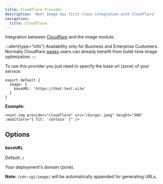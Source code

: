 ```yaml
---
title: Cloudflare Provider
description: 'Nuxt Image has first class integration with Cloudflare'
navigation:
  title: Cloudflare
---
```


Integration between [Cloudflare](https://developers.cloudflare.com/images/) and the image module.

:::alert{type="info"}
Availability only for Business and Enterprise Customers. Normally Cloudflare [pages](https://pages.cloudflare.com/) users can already benefit from build-time image optimization.
:::

To use this provider you just need to specify the base url (zone) of your service:

```js{}[nuxt.config.js]
export default {
  image: {
    baseURL: 'https://that-test.site'
  }
}
```

**Example:**

```vue
<nuxt-img provider="cloudflare" src="/burger.jpeg" height="300" :modifiers="{ fit: 'contain' }" />
```

## Options

### `baseURL`

Default: `/`

Your deployment's domain (zone).

**Note:** `/cdn-cgi/image/` will be automatically appended for generating URLs.
